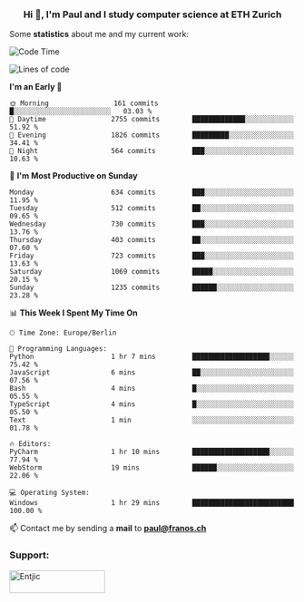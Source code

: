 <h3 align="center">Hi 👋, I'm Paul and I study computer science at ETH Zurich</h3>


Some **statistics** about me and my current work:

<!--START_SECTION:waka-->
![Code Time](http://img.shields.io/badge/Code%20Time-1%2C546%20hrs%2055%20mins-blue)

![Lines of code](https://img.shields.io/badge/From%20Hello%20World%20I%27ve%20Written-2.8%20million%20lines%20of%20code-blue)

**I'm an Early 🐤** 

```text
🌞 Morning                161 commits         █░░░░░░░░░░░░░░░░░░░░░░░░   03.03 % 
🌆 Daytime                2755 commits        █████████████░░░░░░░░░░░░   51.92 % 
🌃 Evening                1826 commits        █████████░░░░░░░░░░░░░░░░   34.41 % 
🌙 Night                  564 commits         ███░░░░░░░░░░░░░░░░░░░░░░   10.63 % 
```
📅 **I'm Most Productive on Sunday** 

```text
Monday                   634 commits         ███░░░░░░░░░░░░░░░░░░░░░░   11.95 % 
Tuesday                  512 commits         ██░░░░░░░░░░░░░░░░░░░░░░░   09.65 % 
Wednesday                730 commits         ███░░░░░░░░░░░░░░░░░░░░░░   13.76 % 
Thursday                 403 commits         ██░░░░░░░░░░░░░░░░░░░░░░░   07.60 % 
Friday                   723 commits         ███░░░░░░░░░░░░░░░░░░░░░░   13.63 % 
Saturday                 1069 commits        █████░░░░░░░░░░░░░░░░░░░░   20.15 % 
Sunday                   1235 commits        ██████░░░░░░░░░░░░░░░░░░░   23.28 % 
```


📊 **This Week I Spent My Time On** 

```text
🕑︎ Time Zone: Europe/Berlin

💬 Programming Languages: 
Python                   1 hr 7 mins         ███████████████████░░░░░░   75.42 % 
JavaScript               6 mins              ██░░░░░░░░░░░░░░░░░░░░░░░   07.56 % 
Bash                     4 mins              █░░░░░░░░░░░░░░░░░░░░░░░░   05.55 % 
TypeScript               4 mins              █░░░░░░░░░░░░░░░░░░░░░░░░   05.50 % 
Text                     1 min               ░░░░░░░░░░░░░░░░░░░░░░░░░   01.78 % 

🔥 Editors: 
PyCharm                  1 hr 10 mins        ███████████████████░░░░░░   77.94 % 
WebStorm                 19 mins             ██████░░░░░░░░░░░░░░░░░░░   22.06 % 

💻 Operating System: 
Windows                  1 hr 29 mins        █████████████████████████   100.00 % 
```


<!--END_SECTION:waka-->

📫 Contact me by sending a **mail** to **paul@franos.ch**

<h3 align="left">Support:</h3>
<p><a href="https://ko-fi.com/Entjic"> <img align="left" src="https://cdn.ko-fi.com/cdn/kofi3.png?v=3" height="40" width="168" alt="Entjic" /></a></p>
